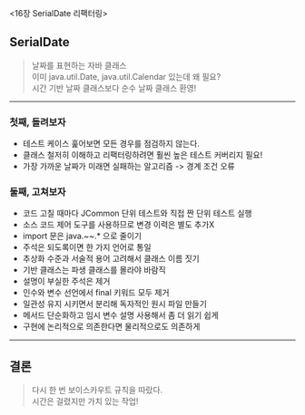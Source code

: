 <16장 SerialDate 리팩터링>
## SerialDate
> 날짜를 표현하는 자바 클래스    
> 이미 java.util.Date, java.util.Calendar 있는데 왜 필요?   
> 시간 기반 날짜 클래스보다 순수 날짜 클래스 환영!   

***

### 첫째, 돌려보자
* 테스트 케이스 훑어보면 모든 경우를 점검하지 않는다.
* 클래스 철저히 이해하고 리팩터링하려면 훨씬 높은 테스트 커버리지 필요!
* 가장 가까운 날짜가 미래면 실패하는 알고리즘 -> 경계 조건 오류

### 둘째, 고쳐보자
* 코드 고칠 때마다 JCommon 단위 테스트와 직접 짠 단위 테스트 실행
* 소스 코드 제어 도구를 사용하므로 변경 이력은 별도 추가X
* import 문은 java.~~.* 으로 줄이기
* 주석은 되도록이면 한 가지 언어로 통일
* 추상화 수준과 서술적 용어 고려해서 클래스 이름 짓기
* 기반 클래스는 파생 클래스를 몰라야 바람직
* 설명이 부실한 주석은 제거
* 인수와 변수 선언에서 final 키워드 모두 제거
* 일관성 유지 시키면서 분리해 독자적인 원시 파일 만들기
* 메서드 단순화하고 임시 변수 설명 사용해서 좀 더 읽기 쉽게
* 구현에 논리적으로 의존한다면 물리적으로도 의존하게

*** 
## 결론
> 다시 한 번 보이스카우트 규칙을 따랐다.   
> 시간은 걸렸지만 가치 있는 작업!   
